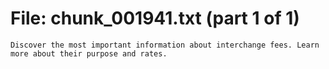 ﻿# File: chunk_001941.txt (part 1 of 1)
```
Discover the most important information about interchange fees. Learn more about their purpose and rates.
```

